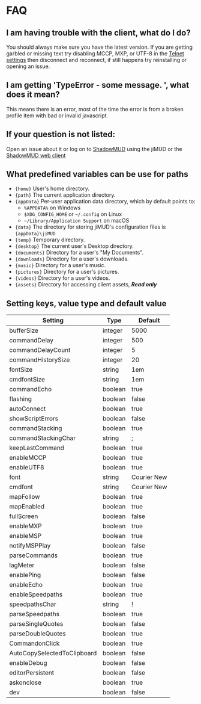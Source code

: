 
# FAQ
## I am having trouble with the client, what do I do?
You should always make sure you have the latest version.
If you are getting garbled or missing text try disabling MCCP, MXP, or UTF-8 in the [Telnet settings](preferences.md#telnet) then disconnect and reconnect, if still happens try reinstalling or opening an issue.
## I am getting 'TypeError - some message. ', what does it mean?
This means there is an error, most of the time the error is from a broken profile item with bad or invalid javascript.        
## If your question is not listed:
Open an issue about it or log on to [ShadowMUD](http://www,shadowmud.com) using the jiMUD or the [ShadowMUD web client](http://www,shadowmud.com/mud.php)
## What predefined variables can be use for paths
* `{home}` User's home directory.
* `{path}` The current application directory.
* `{appData}` Per-user application data directory, which by default points to:
  * `%APPDATA%` on Windows
  * `$XDG_CONFIG_HOME` or `~/.config` on Linux
  * `~/Library/Application Support` on macOS
* `{data}` The directory for storing jiMUD's configuration files is `{appData}\jiMUD`
* `{temp}` Temporary directory.
* `{desktop}` The current user's Desktop directory.
* `{documents}` Directory for a user's "My Documents".
* `{downloads}` Directory for a user's downloads.
* `{music}` Directory for a user's music.
* `{pictures}` Directory for a user's pictures.
* `{videos}` Directory for a user's videos.
* `{assets}` Directory for accessing client assets, ***Read only***
## Setting keys, value type and default value
Setting                     | Type    | Default
----------------------------|---------|-------------
bufferSize                  | integer | 5000
commandDelay                | integer | 500
commandDelayCount           | integer | 5
commandHistorySize          | integer | 20
fontSize                    | string  | 1em
cmdfontSize                 | string  | 1em
commandEcho                 | boolean | true
flashing                    | boolean | false
autoConnect                 | boolean | true
showScriptErrors            | boolean | false
commandStacking             | boolean | true
commandStackingChar         | string  | ;
keepLastCommand             | boolean | true
enableMCCP                  | boolean | true
enableUTF8                  | boolean | true
font                        | string  | Courier New
cmdfont                     | string  | Courier New
mapFollow                   | boolean | true
mapEnabled                  | boolean | true
fullScreen                  | boolean | false
enableMXP                   | boolean | true
enableMSP                   | boolean | true
notifyMSPPlay               | boolean | false
parseCommands               | boolean | true
lagMeter                    | boolean | false
enablePing                  | boolean | false
enableEcho                  | boolean | true
enableSpeedpaths            | boolean | true
speedpathsChar              | string  | !
parseSpeedpaths             | boolean | true
parseSingleQuotes           | boolean | false
parseDoubleQuotes           | boolean | true
CommandonClick              | boolean | true
AutoCopySelectedToClipboard | boolean | false
enableDebug                 | boolean | false
editorPersistent            | boolean | false
askonclose                  | boolean | true
dev                         | boolean | false